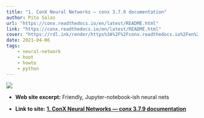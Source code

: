 ```yaml
---
title: "1. ConX Neural Networks — conx 3.7.9 documentation"
author: Pito Salas
url: "https://conx.readthedocs.io/en/latest/README.html" 
link: "https://conx.readthedocs.io/en/latest/README.html" 
cover: "https://rdl.ink/render/https%3A%2F%2Fconx.readthedocs.io%2Fen%2Flatest%2FREADME.html" 
date: 2021-04-06
tags:
    - neural-network
    - hoot
    - howto
    - python
---
```

<img class="cover" src=https://rdl.ink/render/https%3A%2F%2Fconx.readthedocs.io%2Fen%2Flatest%2FREADME.html>



* **Web site excerpt:** Friendly, Jupyter-notebook-ish neural nets

* **Link to site:** **[1. ConX Neural Networks — conx 3.7.9 documentation](https://conx.readthedocs.io/en/latest/README.html)**
